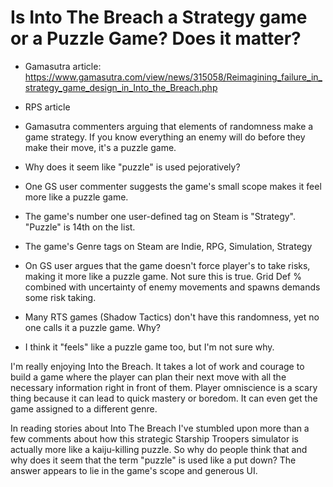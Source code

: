 Is Into The Breach a Strategy game or a Puzzle Game?  Does it matter?
========================================================================

* Gamasutra article: https://www.gamasutra.com/view/news/315058/Reimagining_failure_in_strategy_game_design_in_Into_the_Breach.php

* RPS article

* Gamasutra commenters arguing that elements of randomness make a game strategy.  If you know everything an enemy will do before they make their move, it's a puzzle game.

* Why does it seem like "puzzle" is used pejoratively?

* One GS user commenter suggests the game's small scope makes it feel more like a puzzle game.

* The game's number one user-defined tag on Steam is "Strategy".  "Puzzle" is 14th on the list.

* The game's Genre tags on Steam are Indie, RPG, Simulation, Strategy

* On GS user argues that the game doesn't force player's to take risks, making it more like a puzzle game.  Not sure this is true.  Grid Def % combined with uncertainty of enemy movements and spawns demands some risk taking.

* Many RTS games (Shadow Tactics) don't have this randomness, yet no one calls it a puzzle game.  Why?

* I think it "feels" like a puzzle game too, but I'm not sure why.


I'm really enjoying Into the Breach.  It takes a lot of work and courage to build a game where the player can plan their next move with all the necessary information right in front of them. Player omniscience is a scary thing because it can lead to quick mastery or boredom.  It can even get the game assigned to a different genre.

In reading stories about Into The Breach I've stumbled upon more than a few comments about how this strategic Starship Troopers simulator is actually more like a kaiju-killing puzzle.  So why do people think that and why does it seem that the term "puzzle" is used like a put down?  The answer appears to lie in the game's scope and generous UI.

